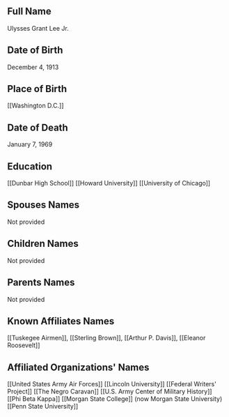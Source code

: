 ## Full Name
Ulysses Grant Lee Jr.

## Date of Birth
December 4, 1913

## Place of Birth
[[Washington D.C.]]

## Date of Death
January 7, 1969

## Education
[[Dunbar High School]]
[[Howard University]]
[[University of Chicago]]

## Spouses Names
Not provided

## Children Names
Not provided

## Parents Names
Not provided

## Known Affiliates Names
[[Tuskegee Airmen]], [[Sterling Brown]], [[Arthur P. Davis]], [[Eleanor Roosevelt]]


## Affiliated Organizations' Names
[[United States Army Air Forces]]
[[Lincoln University]]
[[Federal Writers' Project]]
[[The Negro Caravan]]
[[U.S. Army Center of Military History]]
[[Phi Beta Kappa]]
[[Morgan State College]] (now Morgan State University)
[[Penn State University]]